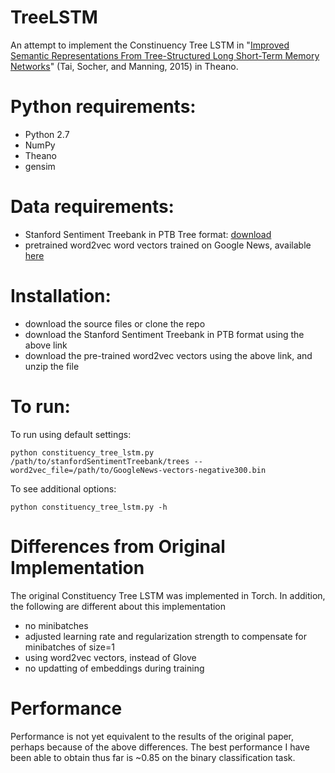 # TreeLSTM
An attempt to implement the Constinuency Tree LSTM in "[Improved Semantic Representations From Tree-Structured Long Short-Term Memory Networks](http://arxiv.org/abs/1503.00075)" (Tai, Socher, and Manning, 2015) in Theano.

Python requirements:
===
- Python 2.7
- NumPy
- Theano
- gensim

Data requirements:
===
- Stanford Sentiment Treebank in PTB Tree format: [download](http://nlp.stanford.edu/sentiment/trainDevTestTrees_PTB.zip)
- pretrained word2vec word vectors trained on Google News, available [here](https://code.google.com/archive/p/word2vec/)

Installation:
===
- download the source files or clone the repo
- download the Stanford Sentiment Treebank in PTB format using the above link
- download the pre-trained word2vec vectors using the above link, and unzip the file

To run:
===
To run using default settings:

```
python constituency_tree_lstm.py /path/to/stanfordSentimentTreebank/trees --word2vec_file=/path/to/GoogleNews-vectors-negative300.bin
```

To see additional options:

```
python constituency_tree_lstm.py -h
```

Differences from Original Implementation
===
The original Constituency Tree LSTM was implemented in Torch. In addition, the following are different about this implementation

- no minibatches
- adjusted learning rate and regularization strength to compensate for minibatches of size=1
- using word2vec vectors, instead of Glove
- no updatting of embeddings during training

Performance
===
Performance is not yet equivalent to the results of the original paper, perhaps because of the above differences. The best performance I have been able to obtain thus far is ~0.85 on the binary classification task.

